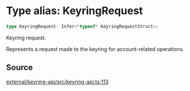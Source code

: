 # Type alias: KeyringRequest

```ts
type KeyringRequest: Infer<*typeof* KeyringRequestStruct>;
```

Keyring request.

Represents a request made to the keyring for account-related operations.

## Source

[external/keyring-api/src/keyring-api.ts:113](https://github.com/MetaMask/keyring-api/blob/1c8eeb9/src/keyring-api.ts#L113)
